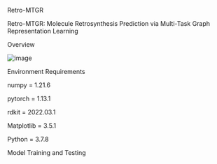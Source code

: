 Retro-MTGR

Retro-MTGR: Molecule Retrosynthesis Prediction via Multi-Task Graph Representation Learning

Overview

 ![image](https://github.com/zpczaizheli/Retro-MTGR/assets/47655168/ccc99491-49fc-4c5b-ad34-94a3c75bffb3)


Environment Requirements

numpy = 1.21.6

pytorch = 1.13.1

rdkit = 2022.03.1

Matplotlib = 3.5.1

Python = 3.7.8



Model Training and Testing


